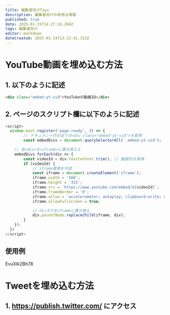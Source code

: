 ```yaml
---
title: 編集者向けTips
description: 編集者向けの有用な情報
published: true
date: 2025-01-15T14:27:24.204Z
tags: 編集者向け
editor: markdown
dateCreated: 2025-01-14T13:21:41.313Z
---
```


# YouTube動画を埋め込む方法

## 1. 以下のように記述

```html
<div class="embed-yt-vid">YouTubeの動画ID</div>
```

## 2. ページのスクリプト欄に以下のように記述

```js
<script>
  window.boot.register('page-ready', () => {
		// ドキュメント内の全ての<div class="embed-yt-vid">を取得
		const embedDivs = document.querySelectorAll('.embed-yt-vid');

    // 各<div>を<iframe>に置き換える
    embedDivs.forEach(div => {
        const videoId = div.textContent.trim(); // 動画IDを取得
        if (videoId) {
            // iframe要素を作成
            const iframe = document.createElement('iframe');
            iframe.width = '560';
            iframe.height = '315';
            iframe.src = `https://www.youtube.com/embed/${videoId}`;
            iframe.frameBorder = '0';
            iframe.allow = 'accelerometer; autoplay; clipboard-write; encrypted-media; gyroscope; picture-in-picture';
            iframe.allowFullscreen = true;

            // divタグをiframeに置き換え
            div.parentNode.replaceChild(iframe, div);
        }
    });
  })
</script>
```

## 使用例

<div class="embed-yt-vid">EvuXIk2Bh78</div>

# Tweetを埋め込む方法

## 1. https://publish.twitter.com/ にアクセス

